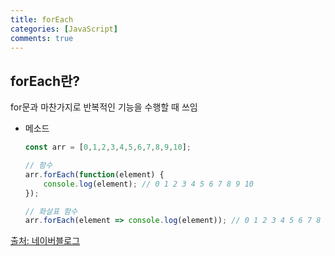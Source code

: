 ```yaml
---
title: forEach
categories: [JavaScript]
comments: true
---
```


## forEach란?
for문과 마찬가지로 반복적인 기능을 수행할 때 쓰임

- 메소드
    ``` javascript
    const arr = [0,1,2,3,4,5,6,7,8,9,10];

    // 함수
    arr.forEach(function(element) {
        console.log(element); // 0 1 2 3 4 5 6 7 8 9 10
    });

    // 화살표 함수
    arr.forEach(element => console.log(element)); // 0 1 2 3 4 5 6 7 8 9 10
    ```


[출처: 네이버블로그](https://yuddomack.tistory.com/entry/%EC%9E%90%EB%B0%94%EC%8A%A4%ED%81%AC%EB%A6%BD%ED%8A%B8-Array-forEach)